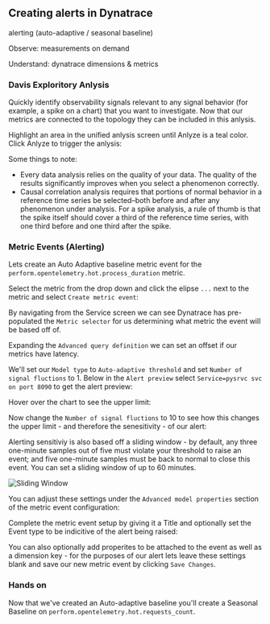## Creating alerts in Dynatrace

alerting (auto-adaptive / seasonal baseline)

Observe: measurements on demand

Understand: dynatrace dimensions & metrics

### Davis Exploritory Anlysis

Quickly identify observability signals relevant to any signal behavior (for example, a spike on a chart) that you want to investigate. Now that our metrics are connected to the topology they can be included in this anlysis. 

Highlight an area in the unified anlysis screen until Anlyze is a teal color. Click Anlyze to trigger the anlysis:

<Insert GIF>

Some things to note:
- Every data analysis relies on the quality of your data. The quality of the results significantly improves when you select a phenomenon correctly.
- Causal correlation analysis requires that portions of normal behavior in a reference time series be selected–both before and after any phenomenon under analysis. For a spike analysis, a rule of thumb is that the spike itself should cover a third of the reference time series, with one third before and one third after the spike.

### Metric Events (Alerting)
Lets create an Auto Adaptive baseline metric event for the `perform.opentelemetry.hot.process_duration` metric. 

Select the metric from the drop down and click the elipse `...` next to the metric and select `Create metric event`:

<INSERT GIF>

By navigating from the Service screen we can see Dynatrace has pre-populated the `Metric selector` for us determining what metric the event will be based off of. 

Expanding the `Advanced query definition` we can set an offset if our metrics have latency. 

We'll set our `Model type` to `Auto-adaptive threshold` and set `Number of signal fluctions`  to 1. Below in the `Alert preview` select `Service=pysrvc svc on port 8090` to get the alert preview:

<INSERT GIF>

Hover over the chart to see the upper limit:

<INSERT GIF>

Now change the `Number of signal fluctions` to 10 to see how this changes the upper limit - and therefore the senesitivity - of our alert:

<INSERT GIF>

Alerting sensitiviy is also based off a sliding window - by default, any three one-minute samples out of five must violate your threshold to raise an event; and five one-minute samples must be back to normal to close this event. You can set a sliding window of up to 60 minutes.

![Sliding Window](../assets/images/sliding-window-example.jpg)

You can adjust these settings under the `Advanced model properties` section of the metric event configuration:

<INSERT GIF>

Complete the metric event setup by giving it a Title and optionally set the Event type to be indicitive of the alert being raised:

<INSERT GIF>

You can also optionally add properites to be attached to the event as well as a dimension key - for the purposes of our alert lets leave these settings blank and save our new metric event by clicking `Save Changes`.

### Hands on

Now that we've created an Auto-adaptive baseline you'll create a Seasonal Baseline on `perform.opentelemetry.hot.requests_count`. 
